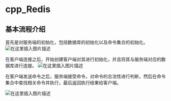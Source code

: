 # cpp_Redis

## 基本流程介绍
首先是对服务端的初始化，包括数据库的初始化以及命令集合的初始化。
![在这里插入图片描述](https://img-blog.csdnimg.cn/20190220113202156.jpg?x-oss-process=image/watermark,type_ZmFuZ3poZW5naGVpdGk,shadow_10,text_aHR0cHM6Ly9ibG9nLmNzZG4ubmV0L3FxXzQwOTU1Mjg3,size_16,color_FFFFFF,t_70)
<br>

在客户端连接之后，开始创建客户端对其进行初始化，并且将其与服务端对应的数据库进行连接。
![在这里插入图片描述](https://img-blog.csdnimg.cn/20190220113217410.jpg?x-oss-process=image/watermark,type_ZmFuZ3poZW5naGVpdGk,shadow_10,text_aHR0cHM6Ly9ibG9nLmNzZG4ubmV0L3FxXzQwOTU1Mjg3,size_16,color_FFFFFF,t_70)
<br>

在客户端发送命令之后，服务端接受命令，对命令的合法性进行判断，然后在命令集合中查找相关命令并执行，最后返回执行结果给客户端。

![在这里插入图片描述](https://img-blog.csdnimg.cn/20190220113230102.jpg?x-oss-process=image/watermark,type_ZmFuZ3poZW5naGVpdGk,shadow_10,text_aHR0cHM6Ly9ibG9nLmNzZG4ubmV0L3FxXzQwOTU1Mjg3,size_16,color_FFFFFF,t_70)

<br><br>
